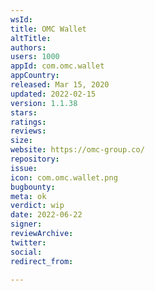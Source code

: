 ```yaml
---
wsId: 
title: OMC Wallet
altTitle: 
authors: 
users: 1000
appId: com.omc.wallet
appCountry: 
released: Mar 15, 2020
updated: 2022-02-15
version: 1.1.38
stars: 
ratings: 
reviews: 
size: 
website: https://omc-group.co/
repository: 
issue: 
icon: com.omc.wallet.png
bugbounty: 
meta: ok
verdict: wip
date: 2022-06-22
signer: 
reviewArchive: 
twitter: 
social: 
redirect_from: 

---
```


